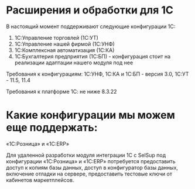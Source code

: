 # Расширения и обработки для 1С

В настоящий момент поддерживают следующие конфигурации 1С:
1. 1С:Управление торговлей (1С:УТ)
2. 1С:Управление нашей фирмой (1С:УНФ)
3. 1С:Комплексная автоматизация (1С:КА)
4. 1С:Бухгалтерия предприятия (1С:БП) - конфигурация стоит на реализации адаптации нашего модуля под нее

Требования к конфигурациям: 
1С:УНФ, 1С:КА и 1С:БП  - версия 3.0, 1С:УТ - 11.5, 11.4
 
Требования к платформе 1С:
не ниже 8.3.22

# Какие конфигурации мы можем еще поддержать:

«1С:Розница» и «1С:ERP»

Для удаленной разработки модуля интеграции 1С с SelSup под конфигурации «1С:Розница» и «1С:ERP» потребуется предоставить доступ к копиям базы данных, доступ в конфигуратор базы данных, включение отладки на сервере, предоставить тестовые ключи от кабинетов маркетплейсов.
